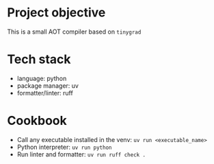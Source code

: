 # Project objective

This is a small AOT compiler based on `tinygrad`

# Tech stack

- language: python
- package manager: uv
- formatter/linter: ruff

# Cookbook

- Call any executable installed in the venv: `uv run <executable_name>`
- Python interpreter: `uv run python`
- Run linter and formatter: `uv run ruff check .`

